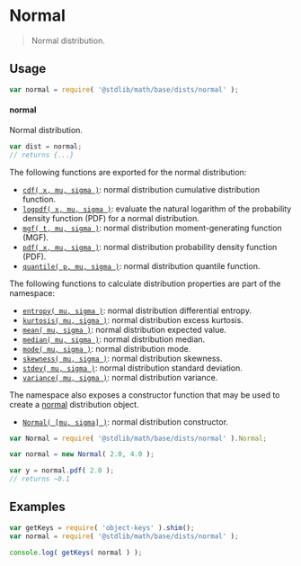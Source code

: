 <!--

@license Apache-2.0

Copyright (c) 2018 The Stdlib Authors.

Licensed under the Apache License, Version 2.0 (the "License");
you may not use this file except in compliance with the License.
You may obtain a copy of the License at

   http://www.apache.org/licenses/LICENSE-2.0

Unless required by applicable law or agreed to in writing, software
distributed under the License is distributed on an "AS IS" BASIS,
WITHOUT WARRANTIES OR CONDITIONS OF ANY KIND, either express or implied.
See the License for the specific language governing permissions and
limitations under the License.

-->

# Normal

> Normal distribution.

<section class="usage">

## Usage

```javascript
var normal = require( '@stdlib/math/base/dists/normal' );
```

#### normal

Normal distribution.

```javascript
var dist = normal;
// returns {...}
```

The following functions are exported for the normal distribution:

<!-- <toc pattern="*+(cdf|pdf|mgf|quantile)*"> -->

<div class="namespace-toc">

-   <span class="signature">[`cdf( x, mu, sigma )`][@stdlib/math/base/dists/normal/cdf]</span><span class="delimiter">: </span><span class="description">normal distribution cumulative distribution function.</span>
-   <span class="signature">[`logpdf( x, mu, sigma )`][@stdlib/math/base/dists/normal/logpdf]</span><span class="delimiter">: </span><span class="description">evaluate the natural logarithm of the probability density function (PDF) for a normal distribution.</span>
-   <span class="signature">[`mgf( t, mu, sigma )`][@stdlib/math/base/dists/normal/mgf]</span><span class="delimiter">: </span><span class="description">normal distribution moment-generating function (MGF).</span>
-   <span class="signature">[`pdf( x, mu, sigma )`][@stdlib/math/base/dists/normal/pdf]</span><span class="delimiter">: </span><span class="description">normal distribution probability density function (PDF).</span>
-   <span class="signature">[`quantile( p, mu, sigma )`][@stdlib/math/base/dists/normal/quantile]</span><span class="delimiter">: </span><span class="description">normal distribution quantile function.</span>

</div>

<!-- </toc> -->

The following functions to calculate distribution properties are part of the namespace:

<!-- <toc pattern="*+(entropy|kurtosis|mean|median|mode|skewness|stdev|variance)*"> -->

<div class="namespace-toc">

-   <span class="signature">[`entropy( mu, sigma )`][@stdlib/math/base/dists/normal/entropy]</span><span class="delimiter">: </span><span class="description">normal distribution differential entropy.</span>
-   <span class="signature">[`kurtosis( mu, sigma )`][@stdlib/math/base/dists/normal/kurtosis]</span><span class="delimiter">: </span><span class="description">normal distribution excess kurtosis.</span>
-   <span class="signature">[`mean( mu, sigma )`][@stdlib/math/base/dists/normal/mean]</span><span class="delimiter">: </span><span class="description">normal distribution expected value.</span>
-   <span class="signature">[`median( mu, sigma )`][@stdlib/math/base/dists/normal/median]</span><span class="delimiter">: </span><span class="description">normal distribution median.</span>
-   <span class="signature">[`mode( mu, sigma )`][@stdlib/math/base/dists/normal/mode]</span><span class="delimiter">: </span><span class="description">normal distribution mode.</span>
-   <span class="signature">[`skewness( mu, sigma )`][@stdlib/math/base/dists/normal/skewness]</span><span class="delimiter">: </span><span class="description">normal distribution skewness.</span>
-   <span class="signature">[`stdev( mu, sigma )`][@stdlib/math/base/dists/normal/stdev]</span><span class="delimiter">: </span><span class="description">normal distribution standard deviation.</span>
-   <span class="signature">[`variance( mu, sigma )`][@stdlib/math/base/dists/normal/variance]</span><span class="delimiter">: </span><span class="description">normal distribution variance.</span>

</div>

<!-- </toc> -->

The namespace also exposes a constructor function that may be used to create a [normal][normal-distribution] distribution object.

<!-- <toc pattern="*ctor*"> -->

<div class="namespace-toc">

-   <span class="signature">[`Normal( [mu, sigma] )`][@stdlib/math/base/dists/normal/ctor]</span><span class="delimiter">: </span><span class="description">normal distribution constructor.</span>

</div>

<!-- </toc> -->

```javascript
var Normal = require( '@stdlib/math/base/dists/normal' ).Normal;

var normal = new Normal( 2.0, 4.0 );

var y = normal.pdf( 2.0 );
// returns ~0.1
```

</section>

<!-- /.usage -->

<section class="examples">

## Examples

<!-- TODO: better examples -->

<!-- eslint no-undef: "error" -->

```javascript
var getKeys = require( 'object-keys' ).shim();
var normal = require( '@stdlib/math/base/dists/normal' );

console.log( getKeys( normal ) );
```

</section>

<!-- /.examples -->

<section class="links">

[normal-distribution]: https://en.wikipedia.org/wiki/Normal_distribution

<!-- <toc-links> -->

[@stdlib/math/base/dists/normal/ctor]: https://github.com/stdlib-js/stdlib/tree/develop/lib/node_modules/%40stdlib/math/base/dists/normal/ctor

[@stdlib/math/base/dists/normal/entropy]: https://github.com/stdlib-js/stdlib/tree/develop/lib/node_modules/%40stdlib/math/base/dists/normal/entropy

[@stdlib/math/base/dists/normal/kurtosis]: https://github.com/stdlib-js/stdlib/tree/develop/lib/node_modules/%40stdlib/math/base/dists/normal/kurtosis

[@stdlib/math/base/dists/normal/mean]: https://github.com/stdlib-js/stdlib/tree/develop/lib/node_modules/%40stdlib/math/base/dists/normal/mean

[@stdlib/math/base/dists/normal/median]: https://github.com/stdlib-js/stdlib/tree/develop/lib/node_modules/%40stdlib/math/base/dists/normal/median

[@stdlib/math/base/dists/normal/mode]: https://github.com/stdlib-js/stdlib/tree/develop/lib/node_modules/%40stdlib/math/base/dists/normal/mode

[@stdlib/math/base/dists/normal/skewness]: https://github.com/stdlib-js/stdlib/tree/develop/lib/node_modules/%40stdlib/math/base/dists/normal/skewness

[@stdlib/math/base/dists/normal/stdev]: https://github.com/stdlib-js/stdlib/tree/develop/lib/node_modules/%40stdlib/math/base/dists/normal/stdev

[@stdlib/math/base/dists/normal/variance]: https://github.com/stdlib-js/stdlib/tree/develop/lib/node_modules/%40stdlib/math/base/dists/normal/variance

[@stdlib/math/base/dists/normal/cdf]: https://github.com/stdlib-js/stdlib/tree/develop/lib/node_modules/%40stdlib/math/base/dists/normal/cdf

[@stdlib/math/base/dists/normal/logpdf]: https://github.com/stdlib-js/stdlib/tree/develop/lib/node_modules/%40stdlib/math/base/dists/normal/logpdf

[@stdlib/math/base/dists/normal/mgf]: https://github.com/stdlib-js/stdlib/tree/develop/lib/node_modules/%40stdlib/math/base/dists/normal/mgf

[@stdlib/math/base/dists/normal/pdf]: https://github.com/stdlib-js/stdlib/tree/develop/lib/node_modules/%40stdlib/math/base/dists/normal/pdf

[@stdlib/math/base/dists/normal/quantile]: https://github.com/stdlib-js/stdlib/tree/develop/lib/node_modules/%40stdlib/math/base/dists/normal/quantile

<!-- </toc-links> -->

</section>

<!-- /.links -->

